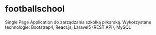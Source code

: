 # footballschool
Single Page Application do zarządzania szkółką piłkarską. Wykorzystane technologie: Bootstrap4, React.js, Laravel5 (REST API), MySQL